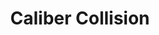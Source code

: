 ---
title: "Caliber Collision"
url: /fort-worth/caliber-collision-north-freeway/
shop: Autowerkstatt
---